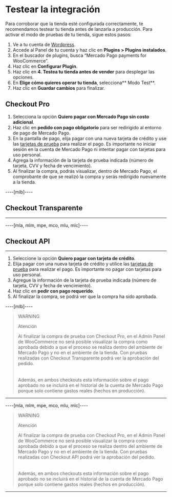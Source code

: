 # Testear la integración

Para corroborar que la tienda esté configurada correctamente, te recomendamos testear tu tienda antes de lanzarla a producción. 
Para activar el modo de pruebas de tu tienda, sigue estos pasos:

1. Ve a tu cuenta de [Wordpress](https://wordpress.com/).
2. Accede al Panel de tu cuenta y haz clic en **Plugins > Plugins instalados**.
3. En el buscador de plugins, busca “Mercado Pago payments for WooCommerce”.
4. Haz clic en **Configurar Plugin**.
5. Haz clic en **4. Testea tu tienda antes de vender** para desplegar las opciones.
6. En **Elige cómo quieres operar tu tienda**, selecciona** Modo Test**.
7. Haz clic en **Guardar cambios** para finalizar.

## Checkout Pro
1. Selecciona la opción **Quiero pagar con Mercado Pago sin costo adicional**.
1. Haz clic en **pedido con pago obligatorio** para ser redirigido al entorno de pago de Mercado Pago.
1. En la pantalla de pago, elija pagar con una nueva tarjeta de crédito y use las [tarjetas de prueba](https://mercadopago[FAKER][URL][DOMAIN]/developers/es/docs/woocommerce/additional-content/test-cards) para realizar el pago. Es importante no iniciar sesión en la cuenta de Mercado Pago ni intentar pagar con tarjetas para uso personal.
1. Agrega la información de la tarjeta de prueba indicada (número de tarjeta, CVV y fecha de vencimiento).
1. Al finalizar la compra, podrás visualizar, dentro de Mercado Pago, el comprobante de que se realizó la compra y serás redirigido nuevamente a la tienda.

----[mlb]----
## Checkout Transparente
------------
----[mla, mlm, mpe, mco, mlu, mlc]----
## Checkout API
------------
1. Seleccione la opción **Quiero pagar con tarjeta de crédito**.
1. Elija pagar con una nueva tarjeta de crédito y utilice las [tarjetas de prueba](https://mercadopago[FAKER][URL][DOMAIN]/developers/es/docs/woocommerce/additional-content/test-cards) para realizar el pago. Es importante no pagar con tarjetas para uso personal.
1. Agregue la información de la tarjeta de prueba indicada (número de tarjeta, CVV y fecha de vencimiento).
1. Haz clic en **pedir con pago requerido**.
1. Al finalizar la compra, se podrá ver que la compra ha sido aprobada.

----[mlb]----
> WARNING
>
> Atención
>
> Al finalizar la compra de prueba con Checkout Pro, en el Admin Panel de WooCommerce no será posible visualizar la compra como aprobada debido a que el proceso se realiza dentro del ambiente de Mercado Pago y no en el ambiente de la tienda. Con pruebas realizadas con Checkout Transparente podrá ver la aprobación del pedido.<br>
> </br> <br/>
> Además, en ambos checkouts esta información sobre el pago aprobado no se incluirá en el historial de la cuenta de Mercado Pago porque solo contiene gastos reales (hechos en producción).
------------

----[mla, mlm, mpe, mco, mlu, mlc]----
> WARNING
>
> Atención
>
> Al finalizar la compra de prueba con Checkout Pro, en el Admin Panel de WooCommerce no será posible visualizar la compra como aprobada debido a que el proceso se realiza dentro del ambiente de Mercado Pago y no en el ambiente de la tienda. Con pruebas realizadas con Checkout API podrá ver la aprobación del pedido.<br>
> </br> <br/>
> Además, en ambos checkouts esta información sobre el pago aprobado no se incluirá en el historial de la cuenta de Mercado Pago porque solo contiene gastos reales (hechos en producción).
------------

